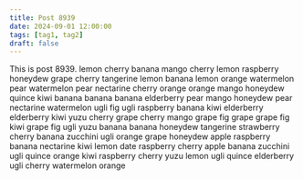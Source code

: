 ```yaml
---
title: Post 8939
date: 2024-09-01 12:00:00
tags: [tag1, tag2]
draft: false
---
```

This is post 8939.
lemon
cherry
banana
mango
cherry
lemon
raspberry
honeydew
grape
cherry
tangerine
lemon
banana
lemon
orange
watermelon
pear
watermelon
pear
nectarine
cherry
orange
orange
mango
honeydew
quince
kiwi
banana
banana
banana
elderberry
pear
mango
honeydew
pear
nectarine
watermelon
ugli
fig
ugli
raspberry
banana
kiwi
elderberry
elderberry
kiwi
yuzu
cherry
grape
cherry
mango
grape
fig
grape
grape
fig
kiwi
grape
fig
ugli
yuzu
banana
banana
honeydew
tangerine
strawberry
cherry
banana
zucchini
ugli
orange
grape
honeydew
apple
raspberry
banana
nectarine
kiwi
lemon
date
raspberry
cherry
apple
banana
zucchini
ugli
quince
orange
kiwi
raspberry
cherry
yuzu
lemon
ugli
quince
elderberry
ugli
cherry
watermelon
orange

